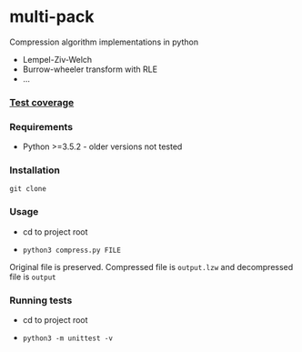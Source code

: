 # multi-pack

Compression algorithm implementations in python

- Lempel-Ziv-Welch
- Burrow-wheeler transform with RLE
- ...

### [Test coverage](http://htmlpreview.github.io/?https://github.com/je-l/multi-pack/blob/master/docs/coverage-report/index.html)

### Requirements
* Python >=3.5.2 - older versions not tested

### Installation
`git clone`

### Usage
* cd to project root

* `python3 compress.py FILE`

Original file is preserved. Compressed file is `output.lzw` and decompressed
file is `output`

### Running tests

* cd to project root

* `python3 -m unittest -v`
